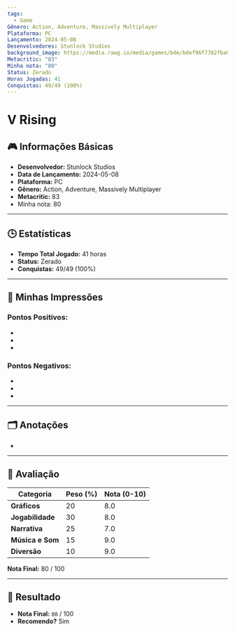 ```yaml
---
tags:
  - Game
Gênero: Action, Adventure, Massively Multiplayer
Plataforma: PC
Lançamento: 2024-05-08
Desenvolvedores: Stunlock Studios
background_image: https://media.rawg.io/media/games/bde/bdef96f7782fba0ff62dabc37ff4b1f0.jpg
Metacritic: "83"
Minha nota: "80"
Status: Zerado
Horas Jogadas: 41
Conquistas: 49/49 (100%)
---
```

# V Rising

## 🎮 Informações Básicas
- **Desenvolvedor:** Stunlock Studios
- **Data de Lançamento:** 2024-05-08
- **Plataforma:** PC 
- **Gênero:** Action, Adventure, Massively Multiplayer
- **Metacritic:** 83  
- Minha nota: 80

---

## 🕒 Estatísticas
- **Tempo Total Jogado:** 41 horas
- **Status:** Zerado
- **Conquistas:** 49/49 (100%)

---

## 📝 Minhas Impressões
### Pontos Positivos:
- 
- 
- 

### Pontos Negativos:
- 
- 
- 

---

## 🗂️ Anotações
- 

---------------------------------

## 📝 Avaliação
| Categoria          | Peso (%) | Nota (0-10) |
|--------------------|----------|-------------|
| **Gráficos**       | 20       | 8.0 |
| **Jogabilidade**   | 30       | 8.0 |
| **Narrativa**      | 25       | 7.0 |
| **Música e Som**   | 15       | 9.0 |
| **Diversão**       | 10       | 9.0 |

**Nota Final:** 80 / 100

---

## 🌟 Resultado
- **Nota Final:** `80` / 100
- **Recomendo?** Sim

